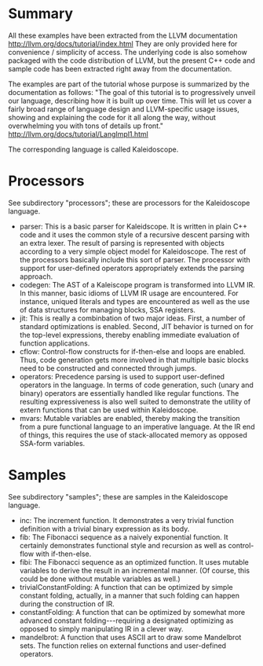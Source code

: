 # Summary 

All these examples have been extracted from the LLVM documentation http://llvm.org/docs/tutorial/index.html They are only provided here for convenience / simplicity of access. The underlying code is also somehow packaged with the code distribution of LLVM, but the present C++ code and sample code has been extracted right away from the documentation.

The examples are part of the tutorial whose purpose is summarized by the documentation as follows: "The goal of this tutorial is to progressively unveil our language, describing how it is built up over time. This will let us cover a fairly broad range of language design and LLVM-specific usage issues, showing and explaining the code for it all along the way, without overwhelming you with tons of details up front." http://llvm.org/docs/tutorial/LangImpl1.html

The corresponding language is called Kaleidoscope.

# Processors

See subdirectory "processors"; these are processors for the Kaleidoscope language.

* parser: This is a basic parser for Kaleidscope. It is written in plain C++ code and it uses the common style of a recursive descent parsing with an extra lexer. The result of parsing is represented with objects according to a very simple object model for Kaleidoscope. The rest of the processors basically include this sort of parser. The processor with support for user-defined operators appropriately extends the parsing approach.
* codegen: The AST of a Kaleiscope program is transformed into LLVM IR. In this manner, basic idioms of LLVM IR usage are encountered. For instance, uniqued literals and types are encountered as well as the use of data structures for managing blocks, SSA registers.
* jit: This is really a combinbation of two major ideas. First, a number of standard optimizations is enabled. Second, JIT behavior is turned on for the top-level expressions, thereby enabling immediate evaluation of function applications. 
* cflow: Control-flow constructs for if-then-else and loops are enabled. Thus, code generation gets more involved in that multiple basic blocks need to be constructed and connected through jumps.
* operators: Precedence parsing is used to support user-defined operators in the language. In terms of code generation, such (unary and binary) operators are essentially handled like regular functions. The resulting expressiveness is also well suited to demonstrate the utility of extern functions that can be used within Kaleidoscope.
* mvars: Mutable variables are enabled, thereby making the transition from a pure functional language to an imperative language. At the IR end of things, this requires the use of stack-allocated memory as opposed SSA-form variables.

# Samples

See subdirectory "samples"; these are samples in the Kaleidoscope language.

* inc: The increment function. It demonstrates a very trivial function definition with a trivial binary expression as its body.
* fib: The Fibonacci sequence as a naively exponential function. It certainly demonstrates functional style and recursion as well as control-flow with if-then-else.
* fibi: The Fibonacci sequence as an optimized function. It uses mutable variables to derive the result in an incremental manner. (Of course, this could be done without mutable variables as well.)
* trivialConstantFolding: A function that can be optimized by simple constant folding, actually, in a manner that such folding can happen during the construction of IR.
* constantFolding: A function that can be optimized by somewhat more advanced constant folding---requiring a designated optimizing as opposed to simply manipulating IR in a clever way.
* mandelbrot: A function that uses ASCII art to draw some Mandelbrot sets. The function relies on external functions and user-defined operators.
